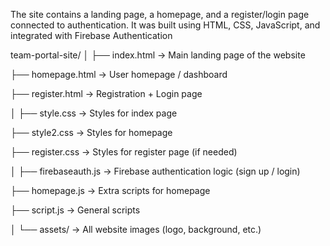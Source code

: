 The site contains a landing page, a homepage, and a register/login page connected to authentication.
It was built using HTML, CSS, JavaScript, and integrated with Firebase Authentication

team-portal-site/
│
├── index.html → Main landing page of the website

├── homepage.html → User homepage / dashboard

├── register.html → Registration + Login page

│
├── style.css → Styles for index page

├── style2.css → Styles for homepage

├── register.css → Styles for register page (if needed)

│
├── firebaseauth.js → Firebase authentication logic (sign up / login)

├── homepage.js → Extra scripts for homepage

├── script.js → General scripts

│
└── assets/ → All website images (logo, background, etc.)

